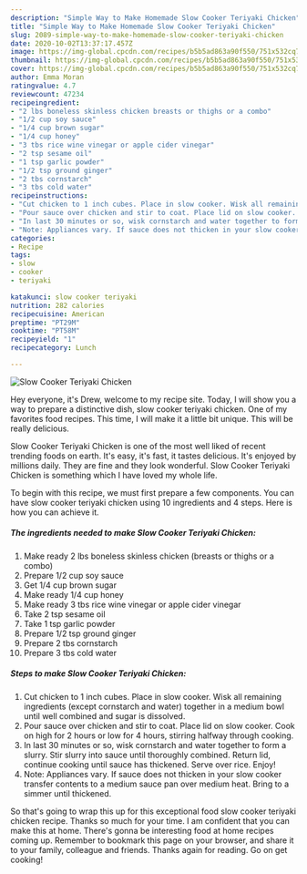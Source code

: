 ```yaml
---
description: "Simple Way to Make Homemade Slow Cooker Teriyaki Chicken"
title: "Simple Way to Make Homemade Slow Cooker Teriyaki Chicken"
slug: 2089-simple-way-to-make-homemade-slow-cooker-teriyaki-chicken
date: 2020-10-02T13:37:17.457Z
image: https://img-global.cpcdn.com/recipes/b5b5ad863a90f550/751x532cq70/slow-cooker-teriyaki-chicken-recipe-main-photo.jpg
thumbnail: https://img-global.cpcdn.com/recipes/b5b5ad863a90f550/751x532cq70/slow-cooker-teriyaki-chicken-recipe-main-photo.jpg
cover: https://img-global.cpcdn.com/recipes/b5b5ad863a90f550/751x532cq70/slow-cooker-teriyaki-chicken-recipe-main-photo.jpg
author: Emma Moran
ratingvalue: 4.7
reviewcount: 47234
recipeingredient:
- "2 lbs boneless skinless chicken breasts or thighs or a combo"
- "1/2 cup soy sauce"
- "1/4 cup brown sugar"
- "1/4 cup honey"
- "3 tbs rice wine vinegar or apple cider vinegar"
- "2 tsp sesame oil"
- "1 tsp garlic powder"
- "1/2 tsp ground ginger"
- "2 tbs cornstarch"
- "3 tbs cold water"
recipeinstructions:
- "Cut chicken to 1 inch cubes. Place in slow cooker. Wisk all remaining ingredients (except cornstarch and water) together in a medium bowl until well combined and sugar is dissolved."
- "Pour sauce over chicken and stir to coat. Place lid on slow cooker. Cook on high for 2 hours or low for 4 hours, stirring halfway through cooking."
- "In last 30 minutes or so, wisk cornstarch and water together to form a slurry. Stir slurry into sauce until thoroughly combined. Return lid, continue cooking until sauce has thickened. Serve over rice. Enjoy!"
- "Note: Appliances vary. If sauce does not thicken in your slow cooker transfer contents to a medium sauce pan over medium heat. Bring to a simmer until thickened."
categories:
- Recipe
tags:
- slow
- cooker
- teriyaki

katakunci: slow cooker teriyaki 
nutrition: 282 calories
recipecuisine: American
preptime: "PT29M"
cooktime: "PT58M"
recipeyield: "1"
recipecategory: Lunch

---
```



![Slow Cooker Teriyaki Chicken](https://img-global.cpcdn.com/recipes/b5b5ad863a90f550/751x532cq70/slow-cooker-teriyaki-chicken-recipe-main-photo.jpg)

Hey everyone, it's Drew, welcome to my recipe site. Today, I will show you a way to prepare a distinctive dish, slow cooker teriyaki chicken. One of my favorites food recipes. This time, I will make it a little bit unique. This will be really delicious.



Slow Cooker Teriyaki Chicken is one of the most well liked of recent trending foods on earth. It's easy, it's fast, it tastes delicious. It's enjoyed by millions daily. They are fine and they look wonderful. Slow Cooker Teriyaki Chicken is something which I have loved my whole life.


To begin with this recipe, we must first prepare a few components. You can have slow cooker teriyaki chicken using 10 ingredients and 4 steps. Here is how you can achieve it.

<!--inarticleads1-->

##### The ingredients needed to make Slow Cooker Teriyaki Chicken:

1. Make ready 2 lbs boneless skinless chicken (breasts or thighs or a combo)
1. Prepare 1/2 cup soy sauce
1. Get 1/4 cup brown sugar
1. Make ready 1/4 cup honey
1. Make ready 3 tbs rice wine vinegar or apple cider vinegar
1. Take 2 tsp sesame oil
1. Take 1 tsp garlic powder
1. Prepare 1/2 tsp ground ginger
1. Prepare 2 tbs cornstarch
1. Prepare 3 tbs cold water




<!--inarticleads2-->

##### Steps to make Slow Cooker Teriyaki Chicken:

1. Cut chicken to 1 inch cubes. Place in slow cooker. Wisk all remaining ingredients (except cornstarch and water) together in a medium bowl until well combined and sugar is dissolved.
1. Pour sauce over chicken and stir to coat. Place lid on slow cooker. Cook on high for 2 hours or low for 4 hours, stirring halfway through cooking.
1. In last 30 minutes or so, wisk cornstarch and water together to form a slurry. Stir slurry into sauce until thoroughly combined. Return lid, continue cooking until sauce has thickened. Serve over rice. Enjoy!
1. Note: Appliances vary. If sauce does not thicken in your slow cooker transfer contents to a medium sauce pan over medium heat. Bring to a simmer until thickened.




So that's going to wrap this up for this exceptional food slow cooker teriyaki chicken recipe. Thanks so much for your time. I am confident that you can make this at home. There's gonna be interesting food at home recipes coming up. Remember to bookmark this page on your browser, and share it to your family, colleague and friends. Thanks again for reading. Go on get cooking!
